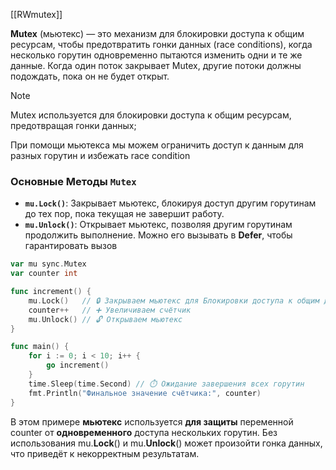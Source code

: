 [[RWmutex]]

**Mutex** (мьютекс) — это механизм для блокировки доступа к общим ресурсам, чтобы предотвратить гонки данных (race conditions), когда несколько горутин одновременно пытаются изменить одни и те же данные. Когда один поток закрывает Mutex, другие потоки должны подождать, пока он не будет открыт.

> [!NOTE]
> Mutex используется для блокировки доступа к общим ресурсам, предотвращая гонки данных;
> 
> При помощи мьютекса мы можем ограничить доступ к данным для разных горутин и избежать race condition

### Основные Методы `Mutex`

- **`mu.Lock()`**: Закрывает мьютекс, блокируя доступ другим горутинам до тех пор, пока текущая не завершит работу.
- **`mu.Unlock()`**: Открывает мьютекс, позволяя другим горутинам продолжить выполнение. Можно его вызывать в **Defer**, чтобы гарантировать вызов
```go
var mu sync.Mutex
var counter int

func increment() {
    mu.Lock()   // 🔒 Закрываем мьютекс для Блокировки доступа к общим данным
    counter++   // ➕ Увеличиваем счётчик
    mu.Unlock() // 🔓 Открываем мьютекс
}

func main() {
    for i := 0; i < 10; i++ {
        go increment()
    }
    time.Sleep(time.Second) // ⏱️ Ожидание завершения всех горутин
    fmt.Println("Финальное значение счётчика:", counter)
}
```
В этом примере **мьютекс** используется **для защиты** переменной counter от **одновременного** доступа нескольких горутин. Без использования mu.**Lock**() и mu.**Unlock**() может произойти гонка данных, что приведёт к некорректным результатам.